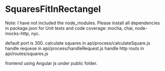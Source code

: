# SquaresFitInRectangel
Note: I have not included the node_modules. Please install all dependencies in package.json
for Unit tests and code coverage: mocha, chai, node-mocks-http, nyc.
 
 default port is 300.
 calculate squares in api/process/calculateSquare.js
 handle requese in api/process/handleRequest.js
 handle http routs in api/routes/squares.js

frontend using Angular js under public folder.





